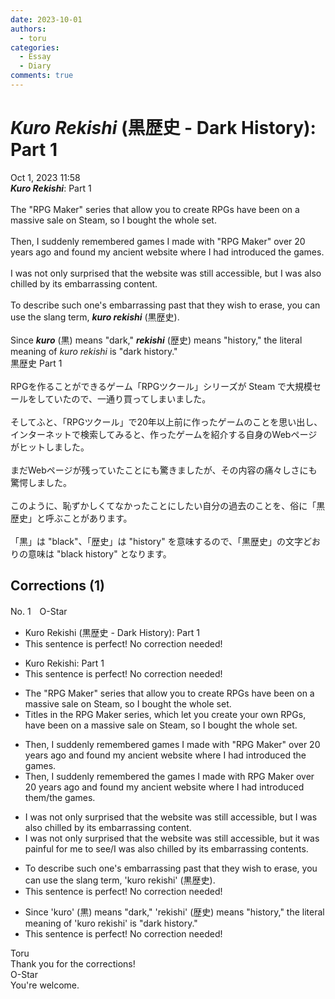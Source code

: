 ```yaml
---
date: 2023-10-01
authors:
  - toru
categories:
  - Essay
  - Diary
comments: true
---
```


# <strong><em>Kuro Rekishi</strong></em> (黒歴史 - Dark History): Part 1
<div class="date">Oct 1, 2023 11:58</div>
<div id="post"><div id="body_show_ori">
<strong><em>Kuro Rekishi</strong></em>: Part 1<br/><br/>The "RPG Maker" series that allow you to create RPGs have been on a massive sale on Steam, so I bought the whole set.<br/><br/>Then, I suddenly remembered games I made with "RPG Maker" over 20 years ago and found my ancient website where I had introduced the games.<br/><br/>I was not only surprised that the website was still accessible, but I was also chilled by its embarrassing content.<br/><br/>To describe such one's embarrassing past that they wish to erase, you can use the slang term, <strong><em>kuro rekishi</em></strong> (黒歴史).<br/><br/>Since <strong><em>kuro</em></strong> (黒) means "dark," <strong><em>rekishi</em></strong> (歴史) means "history," the literal meaning of <em>kuro rekishi</em> is "dark history."
</div></div>

<!-- more -->

<div id="post_ja"><div id="body_show_mo">
黒歴史 Part 1<br/><br/>RPGを作ることができるゲーム「RPGツクール」シリーズが Steam で大規模セールをしていたので、一通り買ってしまいました。<br/><br/>そしてふと、「RPGツクール」で20年以上前に作ったゲームのことを思い出し、インターネットで検索してみると、作ったゲームを紹介する自身のWebページがヒットしました。<br/><br/>まだWebページが残っていたことにも驚きましたが、その内容の痛々しさにも驚愕しました。<br/><br/>このように、恥ずかしくてなかったことにしたい自分の過去のことを、俗に「黒歴史」と呼ぶことがあります。<br/><br/>「黒」は "black"、「歴史」は "history" を意味するので、「黒歴史」の文字どおりの意味は "black history" となります。
</div></div>

## Corrections (1)
<div id="block"><div class="first_name"> No. 1　<span class="just_name">O-Star</span></div><div id="block2">
<ul class="correction_field">
<li class="incorrect">Kuro Rekishi (黒歴史 - Dark History): Part 1</li>
<li class="corrected perfect">This sentence is perfect! No correction needed!</li>
</ul>
<ul class="correction_field">
<li class="incorrect">Kuro Rekishi: Part 1</li>
<li class="corrected perfect">This sentence is perfect! No correction needed!</li>
</ul>
<ul class="correction_field">
<li class="incorrect">The "RPG Maker" series that allow you to create RPGs have been on a massive sale on Steam, so I bought the whole set.</li>
<li class="corrected correct">
<span class="f_bold">Titles in the RPG Maker </span>series<span class="f_bold">, which let you create your own RPGs, </span>have been on a massive sale on Steam, so I bought the whole set.
</li>
</ul>
<ul class="correction_field">
<li class="incorrect">Then, I suddenly remembered games I made with "RPG Maker" over 20 years ago and found my ancient website where I had introduced the games.</li>
<li class="corrected correct">
Then, I suddenly remembered <span class="f_bold">the</span> games I made with <span class="f_bold">RPG Maker </span>over 20 years ago and found my ancient website where I had introduced<span class="f_blue"> them/the games</span>.
</li>
</ul>
<ul class="correction_field">
<li class="incorrect">I was not only surprised that the website was still accessible, but I was also chilled by its embarrassing content.</li>
<li class="corrected correct">
I was not only surprised that the website was still accessible, but<span class="f_blue"> it was painful for me to see/I was also chilled by</span> its embarrassing <span class="f_bold">contents.</span>
</li>
</ul>
<ul class="correction_field">
<li class="incorrect">To describe such one's embarrassing past that they wish to erase, you can use the slang term, 'kuro rekishi' (黒歴史).</li>
<li class="corrected perfect">This sentence is perfect! No correction needed!</li>
</ul>
<ul class="correction_field">
<li class="incorrect">Since 'kuro' (黒) means "dark," 'rekishi' (歴史) means "history," the literal meaning of 'kuro rekishi' is "dark history."</li>
<li class="corrected perfect">This sentence is perfect! No correction needed!</li>
</ul>
</div><div class="name"><span class="just_name">Toru</span><br>
Thank you for the corrections!
</div>
<div class="name"><span class="just_name">O-Star</span><br>
You're welcome.
</div>
</div>

